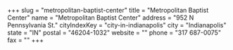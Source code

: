 +++
slug = "metropolitan-baptist-center"
title = "Metropolitan Baptist Center"
name = "Metropolitan Baptist Center"
address = "952 N Pennsylvania St."
cityIndexKey = "city-in-indianapolis"
city = "Indianapolis"
state = "IN"
postal = "46204-1032"
website = ""
phone = "317 687-0075"
fax = ""
+++
